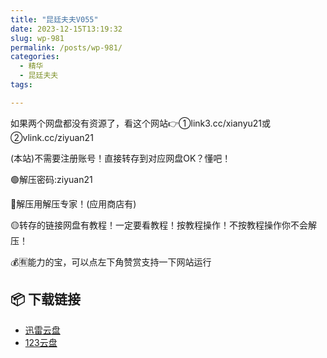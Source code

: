 ```yaml
---
title: "昆廷夫夫V055"
date: 2023-12-15T13:19:32
slug: wp-981
permalink: /posts/wp-981/
categories:
  - 精华
  - 昆廷夫夫
tags:

---
```


如果两个网盘都没有资源了，看这个网站👉①link3.cc/xianyu21或②vlink.cc/ziyuan21

(本站)不需要注册账号！直接转存到对应网盘OK？懂吧！

🟢解压密码:ziyuan21

🔵解压用解压专家！(应用商店有)

🟡转存的链接网盘有教程！一定要看教程！按教程操作！不按教程操作你不会解压！

💰🈶能力的宝，可以点左下角赞赏支持一下网站运行

## 📦 下载链接
- [迅雷云盘](https://blziyuan21.com/pay-download/981?key=07baf2be73&down_id=0)
- [123云盘](https://blziyuan21.com/pay-download/981?key=07baf2be73&down_id=1)

